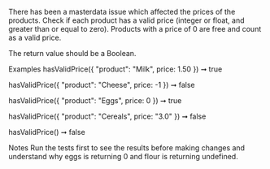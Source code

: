 There has been a masterdata issue which affected the prices of the products. Check if each product has a valid price (integer or float, and greater than or equal to zero). Products with a price of 0 are free and count as a valid price.

The return value should be a Boolean.

Examples
hasValidPrice({ "product": "Milk", price: 1.50 }) ➞ true

hasValidPrice({ "product": "Cheese", price: -1 }) ➞ false

hasValidPrice({ "product": "Eggs", price: 0 }) ➞ true

hasValidPrice({ "product": "Cereals", price: "3.0" }) ➞ false

hasValidPrice() ➞ false

Notes
Run the tests first to see the results before making changes and understand why eggs is returning 0 and flour is returning undefined.